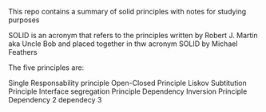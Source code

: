 This repo contains a summary of solid principles with notes for studying purposes

SOLID is an acronym that refers to the principles written by Robert J. Martin aka Uncle Bob and placed together in thw acronym SOLID by Michael Feathers

The five principles are:

Single Responsability principle
Open-Closed Principle
Liskov Subtitution Principle
Interface segregation Principle
Dependency Inversion Principle
Dependency 2
dependecy 3

